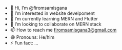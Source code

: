 - 👋 Hi, I’m @firomsamisgana
- 👀 I’m interested in website develpoment
- 🌱 I’m currently learning MERN and Flutter
- 💞️ I’m looking to collaborate on MERN stack
- 📫 How to reach me firomsamisgana3@gmail.com
- 😄 Pronouns: He/him
- ⚡ Fun fact: ...

<!---
firomsamisgana/firomsamisgana is a ✨ special ✨ repository because its `README.md` (this file) appears on your GitHub profile.
You can click the Preview link to take a look at your changes.
--->
